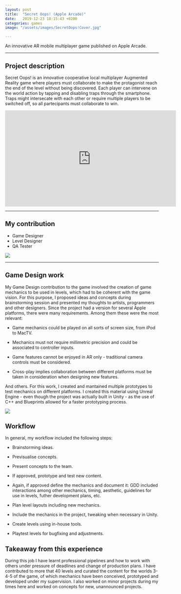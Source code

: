 ```yaml
---
layout: post
title:  "Secret Oops! (Apple Arcade)"
date:   2019-12-23 18:15:43 +0200
categories: games
image: "/assets/images/SecretOops!Cover.jpg"

---
```


An innovative AR mobile multiplayer game published on Apple Arcade.

---

## Project description

Secret Oops! is an innovative cooperative local multiplayer Augmented Reality game where players must collaborate to make the protagonist reach the end of the level without being discovered. Each player can intervene on the world action by tapping and disabling traps through the smartphone. Traps might intersecate with each other or require multiple players to be switched off, so all partecipants must collaborate to win.

<iframe width="560" height="315" src="https://www.youtube.com/embed/mk6gGXhRzD8" frameborder="0" allow="accelerometer; autoplay; clipboard-write; encrypted-media; gyroscope; picture-in-picture" allowfullscreen></iframe>

---

## My contribution
<!-- https://via.placeholder.com/600x500 -->
- Game Designer
- Level Designer
- QA Tester



![]({{site.baseurl}}/assets/images/SpyScreen2.jpg)

---

## Game Design work

My Game Design contribution to the game involved the creation of game mechanics to be used in levels, which had to be coherent with the game vision. For this purpose, I proposed ideas and concepts during brainstorming session and presented my thoughts to artists, programmers and other designers. Since the project had a version for several Apple platforms, there were many requirements. Among them these were the most relevant:

* Game mechanics could be played on all sorts of screen size, from iPod to MacTV.

* Mechanics must not require millimetric precision and could be associated to controller inputs.

* Game features cannot be enjoyed in AR only - traditional camera controls must be considered.

* Cross-play implies collaboration between different platforms must be taken in consideration when designing new features.

And others. For this work, I created and mantained multiple prototypes to test mechanics on different platforms. I created this material using Unreal Engine - even though the project was actually built in Unity - as the use of C++ and Blueprints allowed for a faster prototyping process.

![]({{site.baseurl}}/assets/images/SpyScreen1.jpg)

## Workflow

In general, my workflow included the following steps:

* Brainstorming ideas.

* Previsualise concepts.

* Present concepts to the team.

* If approved, prototype and test new content.

* Again, if approved define the mechanics and document it: GDD included interactions among other mechanics, timing, aesthetic, guidelines for use in levels, futher development plans, etc.

* Plan level layouts including new mechanics.

* Include the mechanics in the project, tweaking when necessary in Unity.

* Create levels using in-house tools.

* Playtest levels for bugfixing and adjustments.

## Takeaway from this experience

During this job I have learnt professional pipelines and how to work with others under pressure of deadlines and change of production plans. I have contributed to more that 40 levels and curated the content for the worlds 3-4-5 of the game, of which mechanics have been conceived, prototyped and developed under my supervision. I also worked on minor projects during my times here and worked on concepts for new, unannounced projects.
